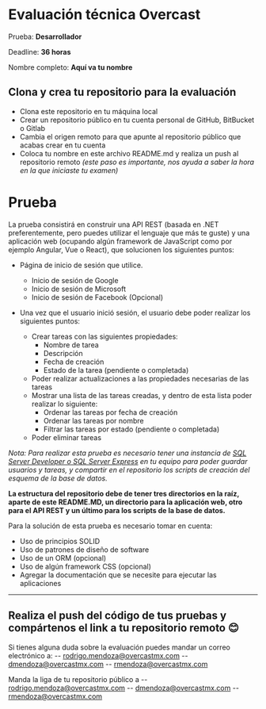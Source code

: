 #  Evaluación técnica Overcast

Prueba: **Desarrollador**

Deadline: **36 horas**

Nombre completo: **Aquí va tu nombre**

## Clona y crea tu repositorio para la evaluación

-   Clona este repositorio en tu máquina local
-   Crear un repositorio público en tu cuenta personal de GitHub, BitBucket o Gitlab
-   Cambia el origen remoto para que apunte al repositorio público que acabas crear en tu cuenta
-   Coloca tu nombre en este archivo README.md y realiza un push al repositorio remoto  _(este paso es importante, nos ayuda a saber la hora en la que iniciaste tu examen)_

# Prueba

La prueba consistirá en construir una API REST (basada en .NET preferentemente, pero puedes utilizar el lenguaje que más te guste) y una aplicación web (ocupando algún framework de JavaScript como por ejemplo Angular, Vue o React), que solucionen los siguientes puntos:

-   Página de inicio de sesión que utilice.
    - Inicio de sesión de Google
    - Inicio de sesión de Microsoft
    - Inicio de sesión de Facebook (Opcional)

-   Una vez que el usuario inició sesión, el usuario debe poder realizar los siguientes puntos:
    -   Crear tareas con las siguientes propiedades:
        -   Nombre de tarea
        -   Descripción
        -   Fecha de creación
        -   Estado de la tarea (pendiente o completada)
    -   Poder realizar actualizaciones a las propiedades necesarias de las tareas
    -   Mostrar una lista de las tareas creadas, y dentro de esta lista poder realizar lo siguiente:
        -   Ordenar las tareas por fecha de creación
        -   Ordenar las tareas por nombre
        -   Filtrar las tareas por estado (pendiente o completada)
    -   Poder eliminar tareas

_Nota: Para realizar esta prueba es necesario tener una instancia de [SQL Server Developer o SQL Server Express](https://www.microsoft.com/es-mx/sql-server/sql-server-downloads)  en tu equipo para poder guardar usuarios y tareas, y compartir en el repositorio los scripts de creación del esquema de la base de datos._

**La estructura del repositorio debe de tener tres directorios en la raíz, aparte de este README.MD, un directorio para la aplicación web, otro para el API REST y un último para los scripts de la base de datos.**

Para la solución de esta prueba es necesario tomar en cuenta:

-   Uso de principios SOLID
-   Uso de patrones de diseño de software
-   Uso de un ORM (opcional)
-   Uso de algún framework CSS (opcional)
-   Agregar la documentación que se necesite para ejecutar las aplicaciones

----------

## Realiza el push del código de tus pruebas y compártenos el link a tu repositorio remoto  😊



Si tienes alguna duda sobre la evaluación puedes mandar un correo electrónico a:
-- rodrigo.mendoza@overcastmx.com
-- dmendoza@overcastmx.com
-- rmendoza@overcastmx.com

Manda la liga de tu repositorio público a 
-- rodrigo.mendoza@overcastmx.com
-- dmendoza@overcastmx.com
-- rmendoza@overcastmx.com
